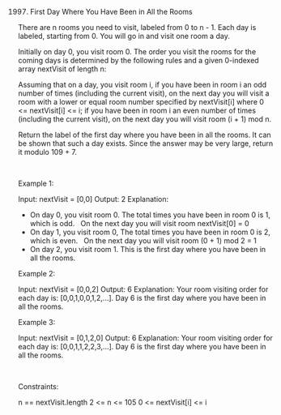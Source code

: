 1997. First Day Where You Have Been in All the Rooms

There are n rooms you need to visit, labeled from 0 to n - 1. Each day is labeled, starting from 0. You will go in and visit one room a day.

Initially on day 0, you visit room 0. The order you visit the rooms for the coming days is determined by the following rules and a given 0-indexed array nextVisit of length n:

Assuming that on a day, you visit room i,
if you have been in room i an odd number of times (including the current visit), on the next day you will visit a room with a lower or equal room number specified by nextVisit[i] where 0 <= nextVisit[i] <= i;
if you have been in room i an even number of times (including the current visit), on the next day you will visit room (i + 1) mod n.

Return the label of the first day where you have been in all the rooms. It can be shown that such a day exists. Since the answer may be very large, return it modulo 109 + 7.

 

Example 1:

Input: nextVisit = [0,0]
Output: 2
Explanation:
- On day 0, you visit room 0. The total times you have been in room 0 is 1, which is odd.
  On the next day you will visit room nextVisit[0] = 0
- On day 1, you visit room 0, The total times you have been in room 0 is 2, which is even.
  On the next day you will visit room (0 + 1) mod 2 = 1
- On day 2, you visit room 1. This is the first day where you have been in all the rooms.


Example 2:

Input: nextVisit = [0,0,2]
Output: 6
Explanation:
Your room visiting order for each day is: [0,0,1,0,0,1,2,...].
Day 6 is the first day where you have been in all the rooms.


Example 3:

Input: nextVisit = [0,1,2,0]
Output: 6
Explanation:
Your room visiting order for each day is: [0,0,1,1,2,2,3,...].
Day 6 is the first day where you have been in all the rooms.


 

Constraints:

n == nextVisit.length
2 <= n <= 105
0 <= nextVisit[i] <= i